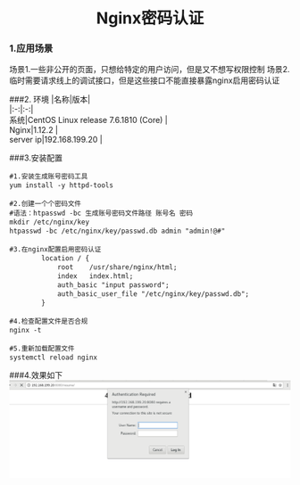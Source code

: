 <center><h1>Nginx密码认证</h></center>  

### 1.应用场景
场景1.一些非公开的页面，只想给特定的用户访问，但是又不想写权限控制
场景2.临时需要请求线上的调试接口，但是这些接口不能直接暴露nginx启用密码认证

###2. 环境
|名称|版本|  
|:-:|:-:|  
系统|CentOS Linux release 7.6.1810 (Core) |  
Nginx|1.12.2  |  
server ip|192.168.199.20 |  


###3.安装配置
```shell
#1.安装生成账号密码工具
yum install -y httpd-tools

#2.创建一个个密码文件
#语法：htpasswd -bc 生成账号密码文件路径 账号名 密码
mkdir /etc/nginx/key
htpasswd -bc /etc/nginx/key/passwd.db admin "admin!@#"

#3.在nginx配置启用密码认证
        location / {
            root    /usr/share/nginx/html;
            index   index.html;
            auth_basic "input password";
            auth_basic_user_file "/etc/nginx/key/passwd.db";
        }

#4.检查配置文件是否合规
nginx -t

#5.重新加载配置文件
systemctl reload nginx
```

###4.效果如下
![link](../pictures/nginx/nginx-password.png)
